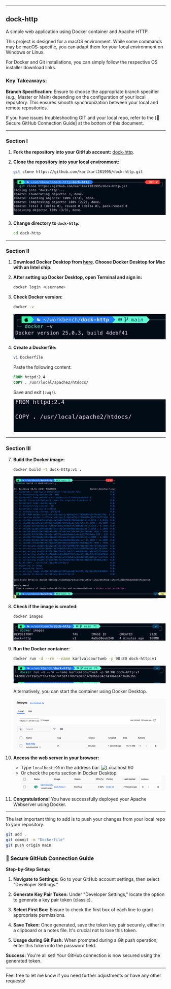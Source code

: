 
---

## dock-http

A simple web application using Docker container and Apache HTTP.

This project is designed for a macOS environment. While some commands may be macOS-specific, you can adapt them for your local environment on Windows or Linux.

For Docker and Git installations, you can simply follow the respective OS installer download links.

### Key Takeaways:

**Branch Specification:** Ensure to choose the appropriate branch specifier (e.g., Master or Main) depending on the configuration of your local repository. This ensures smooth synchronization between your local and remote repositories.

If you have issues troubleshooting GIT and your local repo, refer to the [🔑 Secure GitHub Connection Guide] at the bottom of this document.

---

### Section I

1. **Fork the repository into your GitHub account:** [dock-http](https://github.com/karlkarl281995/dock-http).

2. **Clone the repository into your local environment:**
   
    ```bash
    git clone https://github.com/karlkarl281995/dock-http.git
    ```

    ![Git Clone](https://github.com/karlkarl281995/dock-http/blob/main/dock-http%20w%3A%20pictures/git%20clone.png)

3. **Change directory to `dock-http`:**
   
    ```bash
    cd dock-http
    ```

---

### Section II

1. **Download Docker Desktop from [here](https://docs.docker.com/desktop/install/mac-install/). Choose Docker Desktop for Mac with an Intel chip.**

2. **After setting up Docker Desktop, open Terminal and sign in:**
   
    ```bash
    docker login <username>
    ```

3. **Check Docker version:**
   
    ```bash
    docker -v
    ```

    ![Docker Version](https://github.com/karlkarl281995/dock-http/blob/main/dock-http%20w%3A%20pictures/Screen%20Shot%202024-03-13%20at%202.09.34%20PM.png)

4. **Create a Dockerfile:**
   
    ```bash
    vi Dockerfile
    ```

    Paste the following content:

    ```Dockerfile
    FROM httpd:2.4
    COPY . /usr/local/apache2/htdocs/
    ```

    Save and exit (`:wq!`).

    ![Vi Dockerfile](https://github.com/karlkarl281995/dock-http/blob/main/dock-http%20w%3A%20pictures/vi%20dockerfile.png)

---

### Section III

7. **Build the Docker image:**
   
    ```bash
    docker build -t dock-http:v1 .
    ```

    ![Docker Build](https://github.com/karlkarl281995/dock-http/blob/main/dock-http%20w%3A%20pictures/dock%20build%20.png)

8. **Check if the image is created:**
   
    ```bash
    docker images
    ```

    ![Docker Image](https://github.com/karlkarl281995/dock-http/blob/main/dock-http%20w%3A%20pictures/dock%20image%20http.png)

9. **Run the Docker container:**
   
    ```bash
    docker run -d --rm --name karlvalcourtweb -p 90:80 dock-http:v1
    ```

    ![Docker Run](https://github.com/karlkarl281995/dock-http/blob/main/dock-http%20w%3A%20pictures/docker%20run%20for%20container%20.png)

    Alternatively, you can start the container using Docker Desktop.

    ![Docker Desktop](https://github.com/karlkarl281995/dock-http/blob/main/dock-http%20w%3A%20pictures/dock-http%20image.png)

10. **Access the web server in your browser:**
    - Type `localhost:90` in the address bar.
    ![Localhost 90](https://github.com/karlkarl281995/dock-http/blob/main/dock-http%20w%3A%20pictures/localhost%2C90.png)
    - Or check the ports section in Docker Desktop.
    ![Start Browser](https://github.com/karlkarl281995/dock-http/blob/main/dock-http%20w%3A%20pictures/start%20browser%20from%20play%20button%20.png)

11. **Congratulations!** You have successfully deployed your Apache Webserver using Docker.

---

The last important thing to add is to push your changes from your local repo to your repository:

```bash
git add . 
git commit -m "Dockerfile"
git push origin main
```

### 🔑 Secure GitHub Connection Guide

**Step-by-Step Setup:**

1. **Navigate to Settings:** Go to your GitHub account settings, then select "Developer Settings."

2. **Generate Key Pair Token:** Under "Developer Settings," locate the option to generate a key pair token (classic).

3. **Select First Box:** Ensure to check the first box of each line to grant appropriate permissions.

4. **Save Token:** Once generated, save the token key pair securely, either in a clipboard or a notes file. It's crucial not to lose this token.

5. **Usage during Git Push:** When prompted during a Git push operation, enter this token into the password field.

**Success:** You're all set! Your GitHub connection is now secured using the generated token.

---

Feel free to let me know if you need further adjustments or have any other requests!
